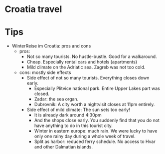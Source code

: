 # Croatia travel

# Tips
  * WinterReise im Croatia: pros and cons
    - pros:
      * Not so many tourists. No hustle-bustle. Good for a walkaround.
      * Cheap. Especially rental cars and hotels (apartments)
      * Mild climate on the Adriatic sea. Zagreb was not too cold.
    - cons: mostly side effects
      * Side effect of not so many tourists. Everything closes down early. 
        - Especially Plitvice national park. Entire Upper Lakes part was
          closed.
        - Zadar: the sea organ.
        - Dubrovnik: A city worth a nightvisit closes at 11pm entirely.
      * Side effect of mild climate: The sun sets too early!
        - It is already dark around 4:30pm
        - And the shops close early. You suddenly find that you do not have
          anything to do in this tourist city.
        - Winter in eastern europe: much rain. We were lucky to have only one
          rainy day during a whole week of travel.
        - Split as harbor: reduced ferry schedule. No access to Hvar and other
          Dalmatian islands.

